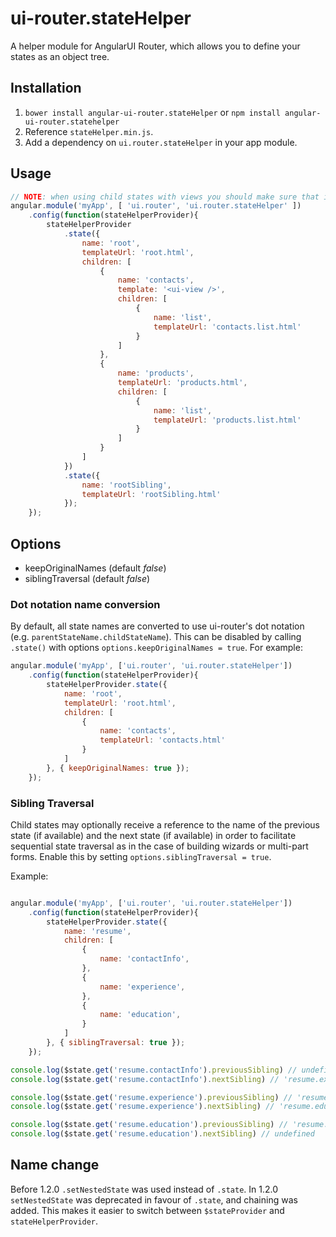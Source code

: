# ui-router.stateHelper
A helper module for AngularUI Router, which allows you to define your states as an object tree.

## Installation
1. `bower install angular-ui-router.stateHelper` or `npm install angular-ui-router.statehelper`
2. Reference `stateHelper.min.js`.
3. Add a dependency on `ui.router.stateHelper` in your app module.

## Usage
``` javascript
// NOTE: when using child states with views you should make sure that its parent has a template containing a `ui-view` directive.
angular.module('myApp', [ 'ui.router', 'ui.router.stateHelper' ])
    .config(function(stateHelperProvider){
        stateHelperProvider
            .state({
                name: 'root',
                templateUrl: 'root.html',
                children: [
                    {
                        name: 'contacts',
                        template: '<ui-view />',
                        children: [
                            {
                                name: 'list',
                                templateUrl: 'contacts.list.html'
                            }
                        ]
                    },
                    {
                        name: 'products',
                        templateUrl: 'products.html',
                        children: [
                            {
                                name: 'list',
                                templateUrl: 'products.list.html'
                            }
                        ]
                    }
                ]
            })
            .state({
                name: 'rootSibling',
                templateUrl: 'rootSibling.html'
            });
    });
```

## Options

 * keepOriginalNames (default _false_)
 * siblingTraversal (default _false_)

### Dot notation name conversion
By default, all state names are converted to use ui-router's dot notation (e.g. `parentStateName.childStateName`).
This can be disabled by calling `.state()` with options `options.keepOriginalNames = true`.
For example:

``` javascript
angular.module('myApp', ['ui.router', 'ui.router.stateHelper'])
	.config(function(stateHelperProvider){
		stateHelperProvider.state({
			name: 'root',
			templateUrl: 'root.html',
			children: [
				{
					name: 'contacts',
					templateUrl: 'contacts.html'
				}
			]
		}, { keepOriginalNames: true });
	});
```

### Sibling Traversal
Child states may optionally receive a reference to the name of the previous state (if available) and the next state (if available) in order to facilitate sequential state traversal as in the case of building wizards or multi-part forms. Enable this by setting `options.siblingTraversal = true`.

Example:
``` javascript

angular.module('myApp', ['ui.router', 'ui.router.stateHelper'])
	.config(function(stateHelperProvider){
		stateHelperProvider.state({
			name: 'resume',
			children: [
				{
					name: 'contactInfo',
				},
				{
					name: 'experience',
				},
				{
					name: 'education',
				}
			]
		}, { siblingTraversal: true });
	});

console.log($state.get('resume.contactInfo').previousSibling) // undefined
console.log($state.get('resume.contactInfo').nextSibling) // 'resume.experience' 

console.log($state.get('resume.experience').previousSibling) // 'resume.contactInfo' 
console.log($state.get('resume.experience').nextSibling) // 'resume.education' 

console.log($state.get('resume.education').previousSibling) // 'resume.experience' 
console.log($state.get('resume.education').nextSibling) // undefined
```


## Name change
Before 1.2.0 `.setNestedState` was used instead of `.state`. In 1.2.0 `setNestedState` was deprecated in favour of `.state`, and chaining was added. This makes it easier to switch between `$stateProvider` and `stateHelperProvider`.
